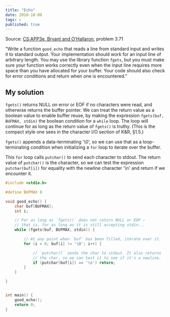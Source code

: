```yaml
---
title: "Echo"
date: 2018-10-08
tags: c
published: true
---
```


Source: [CS:APP3e, Bryant and O'Hallaron](http://csapp.cs.cmu.edu/), 
problem 3.71

"Write a function `good_echo` that reads a line from standard input
and writes it to standard output. Your implementation should work for
an input line of arbitrary length. You may use the library function
`fgets`, but you must make sure your function works correctly even
when the input line requires more space than you have allocated for
your buffer. Your code should also check for error conditions and
return when one is encountered."

## My solution

`fgets()` returns NULL on error or EOF if no characters were read,
and otherwise returns the buffer pointer. We can treat the return
value as a boolean value to enable buffer reuse, by making the
expression `fgets(buf, BUFMAX, stdin)` the boolean condition for 
a `while` loop. The loop will continue for as long as the return 
value of `fgets()` is truthy. (This is the compact style one sees
in the character I/O section of K&R, §1.5.)

`fgets()` appends a data-terminating '\0', so we can use that as a 
loop-terminating condition when initializing a `for` loop to iterate
over the buffer.

This `for` loop calls `putchar()` to send each character to stdout.
The return value of `putchar()` is the character, so we can test the
expression `putchar(buf[i])` for equality with the newline character
'\n' and return if we encounter it.

```c
#include <stdio.h>

#define BUFMAX 8

void good_echo() {
    char buf[BUFMAX];
    int i;

    // For as long as `fgets()` does not return NULL or EOF —
    // that is, for as long as it is still accepting stdin...
    while (fgets(buf, BUFMAX, stdin)) {

        // At any point when `buf` has been filled, iterate over it.
        for (i = 0; buf[i] != '\0'; i++) {

            // `putchar()` sends the char to stdout. It also returns
            // the char, so we can test it to see if it's a newline.
            if (putchar(buf[i]) == '\n') return;
        }
    }

}


int main() {
    good_echo();
    return 0;
}
```
